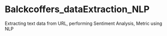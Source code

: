 # Balckcoffers_dataExtraction_NLP
Extracting text data from URL, performing Sentiment Analysis, Metric using NLP
